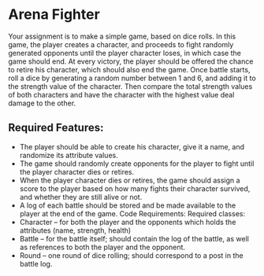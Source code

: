 ﻿# Arena Fighter

Your assignment is to make a simple game, based on dice rolls. In this game, the
player creates a character, and proceeds to fight randomly generated opponents
until the player character loses, in which case the game should end. At every
victory, the player should be offered the chance to retire his character, which
should also end the game. Once battle starts, roll a dice by generating a random
number between 1 and 6, and adding it to the strength value of the character.
Then compare the total strength values of both characters and have the character
with the highest value deal damage to the other.

## Required Features:
* The player should be able to create his character, give it a name, and
randomize its attribute values.
* The game should randomly create opponents for the player to fight until the
player character dies or retires.
* When the player character dies or retires, the game should assign a score to
the player based on how many fights their character survived, and whether
they are still alive or not.
* A log of each battle should be stored and be made available to the player at
the end of the game.
Code Requirements:
Required classes:
* Character – for both the player and the opponents which holds the
attributes (name, strength, health)
* Battle – for the battle itself; should contain the log of the battle, as well as
references to both the player and the opponent.
* Round – one round of dice rolling; should correspond to a post in the battle
log.
